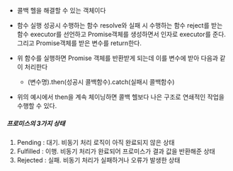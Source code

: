 - 콜백 헬을 해결할 수 있는 객체이다
- 함수 실행 성공시 수행하는 함수 resolve와 실패 시 수행하는 함수 reject를 받는 함수 
	executor를 선언하고 Promise객체를 생성하면서 인자로 executor를 준다.
	그리고 Promise객체를 받은 변수를 return한다.

- 위 함수를 실행하면 Promise 객체를 반환받게 되는데 이를 변수에 받아 다음과 같이 처리한다
	- (변수명).then(성공시 콜백함수).catch(실패시 콜백함수)

- 위의 예시에서 then을 계속 체이닝하면 콜백 헬보다 나은 구조로 연쇄적인 작업을 수행할 수 있다.

##### 프로미스의 3가지 상태
1. Pending : 대기. 비동기 처리 로직이 아직 완료되지 않은 상태
2. Fulfilled : 이행. 비동기 처리가 완료되어 프로미스가 결과 값을 반환해준 상태
3. Rejected : 실패. 비동기 처리가 실패하거나 오류가 발생한 상태

